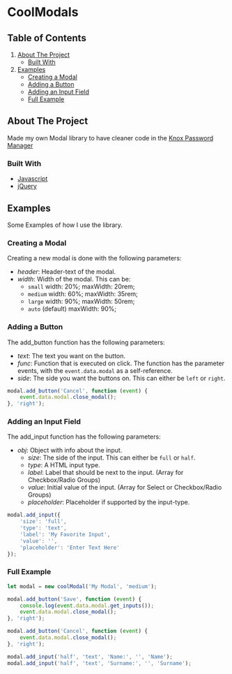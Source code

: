 # CoolModals

## Table of Contents

1. [About The Project](#about-the-project)
    - [Built With](#built-with)
2. [Examples](#examples)
    - [Creating a Modal](#creating-a-modal)
    - [Adding a Button](#adding-a-button)
    - [Adding an Input Field](#adding-an-input-field)
    - [Full Example](#full-example)

## About The Project

Made my own Modal library to have cleaner code in the [Knox Password Manager](https://github.com/IQisMySenpai/KnoxPasswordManager)

### Built With

* [Javascript](www.javascript.com)
* [jQuery](www.jquery.com)

## Examples

Some Examples of how I use the library.

### Creating a Modal

Creating a new modal is done with the following parameters:
- *header*: Header-text of the modal.
- *width*: Width of the modal. This can be:
    - `small` width: 20%; maxWidth: 20rem;
    - `medium` width: 60%; maxWidth: 35rem;
    - `large` width: 90%; maxWidth: 50rem;
    - `auto` (default) maxWidth: 90%;

### Adding a Button

The add_button function has the following parameters:
- *text*: The text you want on the button.
- *func*: Function that is executed on click. The function has the parameter events, with the `event.data.modal` as a self-reference.
- *side*: The side you want the buttons on. This can either be `left` or `right`.

```js
modal.add_button('Cancel', function (event) {
    event.data.modal.close_modal();
}, 'right');
```

### Adding an Input Field

The add_input function has the following parameters:
- *obj*: Object with info about the input.
  - *size*: The side of the input. This can either be `full` or `half`.
  - *type*: A HTML input type.
  - *label*: Label that should be next to the input. (Array for Checkbox/Radio Groups)
  - *value*: Initial value of the input. (Array for Select or Checkbox/Radio Groups)
  - *placeholder*: Placeholder if supported by the input-type.

```js
modal.add_input({
    'size': 'full',
    'type': 'text',
    'label': 'My Favorite Input',
    'value': '',
    'placeholder': 'Enter Text Here'
});
```

### Full Example

```js
let modal = new coolModal('My Modal', 'medium');

modal.add_button('Save', function (event) {
    console.log(event.data.modal.get_inputs());
    event.data.modal.close_modal();
}, 'right');

modal.add_button('Cancel', function (event) {
    event.data.modal.close_modal();
}, 'right');

modal.add_input('half', 'text', 'Name:', '', 'Name');
modal.add_input('half', 'text', 'Surname:', '', 'Surname');
```